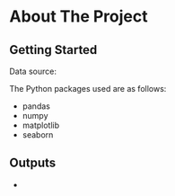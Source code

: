 # About The Project


## Getting Started
Data source: 

The Python packages used are as follows:
* pandas
* numpy
* matplotlib
* seaborn


## Outputs
* 
